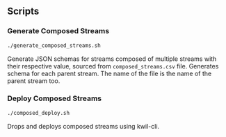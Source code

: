 ## Scripts

### Generate Composed Streams
```sh
./generate_composed_streams.sh
```

Generate JSON schemas for streams composed of multiple streams with their respective value, sourced from `composed_streams.csv` file.
Generates schema for each parent stream. The name of the file is the name of the parent stream too.

### Deploy Composed Streams
```sh
./composed_deploy.sh
```

Drops and deploys composed streams using kwil-cli.
